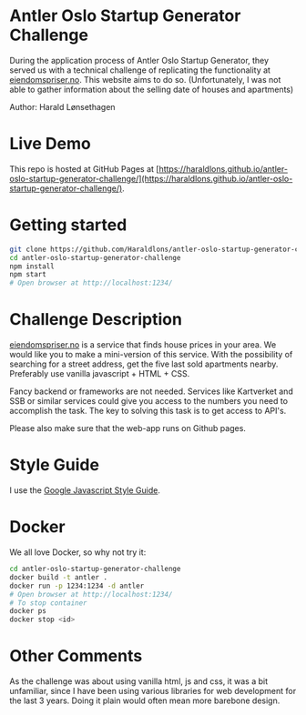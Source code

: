 # Antler Oslo Startup Generator Challenge

During the application process of Antler Oslo Startup Generator, they served us with a technical challenge of replicating the functionality at [eiendomspriser.no](http://eiendomspriser.no/).
This website aims to do so.
(Unfortunately, I was not able to gather information about the selling date of houses and apartments)

Author: Harald Lønsethagen

# Live Demo

This repo is hosted at GitHub Pages at [https://haraldlons.github.io/antler-oslo-startup-generator-challenge/](https://haraldlons.github.io/antler-oslo-startup-generator-challenge/).

# Getting started

```bash
git clone https://github.com/Haraldlons/antler-oslo-startup-generator-challenge.git
cd antler-oslo-startup-generator-challenge
npm install
npm start
# Open browser at http://localhost:1234/
```

# Challenge Description

[eiendomspriser.no](http://eiendomspriser.no/) is a service that finds house prices in your area. We would like you to make a mini-version of this service. With the possibility of searching for a street address, get the five last sold apartments nearby. Preferably use vanilla javascript + HTML + CSS.

Fancy backend or frameworks are not needed. Services like Kartverket and SSB or similar services could give you access to the numbers you need to accomplish the task. The key to solving this task is to get access to API's.

Please also make sure that the web-app runs on Github pages.

# Style Guide

I use the [Google Javascript Style Guide](https://google.github.io/styleguide/jsguide.html).

# Docker

We all love Docker, so why not try it:
```bash
cd antler-oslo-startup-generator-challenge
docker build -t antler .
docker run -p 1234:1234 -d antler
# Open browser at http://localhost:1234/
# To stop container
docker ps
docker stop <id>
```

# Other Comments

As the challenge was about using vanilla html, js and css, it was a bit unfamiliar, since I have been using various libraries for web development for the last 3 years. Doing it plain would often mean more barebone design. 
